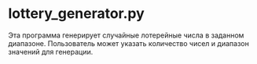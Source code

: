 # lottery_generator.py

Эта программа генерирует случайные лотерейные числа в заданном диапазоне. Пользователь может указать количество чисел и диапазон значений для генерации.
